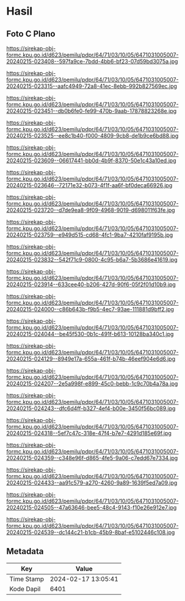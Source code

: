 # Hasil

## Foto C Plano

https://sirekap-obj-formc.kpu.go.id/d623/pemilu/pdpr/64/71/03/10/05/6471031005007-20240215-023408--597fa9ce-7bdd-4bb6-bf23-07d59bd3075a.jpg

https://sirekap-obj-formc.kpu.go.id/d623/pemilu/pdpr/64/71/03/10/05/6471031005007-20240215-023315--aafc4949-72a8-41ec-8ebb-992b827569ec.jpg

https://sirekap-obj-formc.kpu.go.id/d623/pemilu/pdpr/64/71/03/10/05/6471031005007-20240215-023451--db0b6fe0-fe99-470b-9aab-17878823268e.jpg

https://sirekap-obj-formc.kpu.go.id/d623/pemilu/pdpr/64/71/03/10/05/6471031005007-20240215-023525--ee8c1b40-f000-4809-9cb8-de1b9ce6bd88.jpg

https://sirekap-obj-formc.kpu.go.id/d623/pemilu/pdpr/64/71/03/10/05/6471031005007-20240215-023609--06617441-bb0d-4b9f-8370-50e1c43a10ed.jpg

https://sirekap-obj-formc.kpu.go.id/d623/pemilu/pdpr/64/71/03/10/05/6471031005007-20240215-023646--72171e32-b073-4f1f-aa6f-bf0deca66926.jpg

https://sirekap-obj-formc.kpu.go.id/d623/pemilu/pdpr/64/71/03/10/05/6471031005007-20240215-023720--d7de9ea8-9f09-4968-9019-d698011f63fe.jpg

https://sirekap-obj-formc.kpu.go.id/d623/pemilu/pdpr/64/71/03/10/05/6471031005007-20240215-023759--e949d515-cd68-4fc1-9ba7-4210faf9195b.jpg

https://sirekap-obj-formc.kpu.go.id/d623/pemilu/pdpr/64/71/03/10/05/6471031005007-20240215-023832--542f71c9-0800-4c95-b6a7-5b3686e41619.jpg

https://sirekap-obj-formc.kpu.go.id/d623/pemilu/pdpr/64/71/03/10/05/6471031005007-20240215-023914--633cee40-b206-427d-90f6-05f2f01d10b9.jpg

https://sirekap-obj-formc.kpu.go.id/d623/pemilu/pdpr/64/71/03/10/05/6471031005007-20240215-024000--c86b643b-f9b5-4ec7-93ae-111881d9bff2.jpg

https://sirekap-obj-formc.kpu.go.id/d623/pemilu/pdpr/64/71/03/10/05/6471031005007-20240215-024044--be45f530-0b1c-491f-b613-10128ba340c1.jpg

https://sirekap-obj-formc.kpu.go.id/d623/pemilu/pdpr/64/71/03/10/05/6471031005007-20240215-024129--8949e17a-655a-461f-b74b-46eef904e6d6.jpg

https://sirekap-obj-formc.kpu.go.id/d623/pemilu/pdpr/64/71/03/10/05/6471031005007-20240215-024207--2e5a998f-e899-45c0-bebb-1c9c70b4a78a.jpg

https://sirekap-obj-formc.kpu.go.id/d623/pemilu/pdpr/64/71/03/10/05/6471031005007-20240215-024243--dfc6d4ff-b327-4ef4-b00e-3450f56bc089.jpg

https://sirekap-obj-formc.kpu.go.id/d623/pemilu/pdpr/64/71/03/10/05/6471031005007-20240215-024318--5ef7c47c-318e-47f4-b7e7-4291d185e69f.jpg

https://sirekap-obj-formc.kpu.go.id/d623/pemilu/pdpr/64/71/03/10/05/6471031005007-20240215-024359--c348e96f-d865-4fe5-9a06-c7edd67e7334.jpg

https://sirekap-obj-formc.kpu.go.id/d623/pemilu/pdpr/64/71/03/10/05/6471031005007-20240215-024433--aa91c579-a270-4260-9a89-1639f5ed7a09.jpg

https://sirekap-obj-formc.kpu.go.id/d623/pemilu/pdpr/64/71/03/10/05/6471031005007-20240215-024505--47a63646-bee5-48c4-9143-f10e26e912e7.jpg

https://sirekap-obj-formc.kpu.go.id/d623/pemilu/pdpr/64/71/03/10/05/6471031005007-20240215-024539--dc144c21-b1cb-45b9-8baf-e5102446c108.jpg


## Metadata

| Key        | Value               |
| ---------- | ------------------- |
| Time Stamp | 2024-02-17 13:05:41 |
| Kode Dapil | 6401                |



